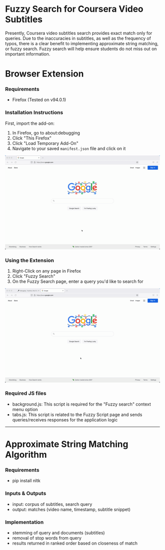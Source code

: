 # Fuzzy Search for Coursera Video Subtitles

Presently, Coursera video subtitles search provides exact match only for queries. Due to the inaccuracies in subtitles, as well as the frequency of typos, there is a clear benefit to implementing approximate string matching, or fuzzy search. Fuzzy search will help ensure students do not miss out on important information.

# Browser Extension

### Requirements

- Firefox (Tested on v94.0.1)

### Installation Instructions

First, import the add-on:

1. In Firefox, go to about:debugging
2. Click "This Firefox"
3. Click "Load Temporary Add-On"
4. Navigate to your saved `manifest.json` file and click on it

![Install Gif](./browser-extension/images/Install_Fuzzy_Search.gif)

### Using the Extension

1. Right-Click on any page in Firefox
2. Click "Fuzzy Search"
3. On the Fuzzy Search page, enter a query you'd like to search for

![Using Fuzzy Search Gif](./browser-extension/images/Using_Fuzzy_Search.gif)

### Required JS files

- background.js: This script is required for the "Fuzzy search" context menu option
- tabs.js: This script is related to the Fuzzy Script page and sends queries/receives responses for the application logic

---

# Approximate String Matching Algorithm 

### Requirements 

- pip install nltk

### Inputs & Outputs

- input: corpus of subtitles, search query 
- output: matches (video name, timestamp, subtitle snippet)

### Implementation 

- stemming of query and documents (subtitles)
- removal of stop words from query 
- results returned in ranked order based on closeness of match


